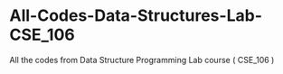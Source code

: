 # All-Codes-Data-Structures-Lab-CSE_106
All the codes from  Data Structure Programming Lab course ( CSE_106 )

